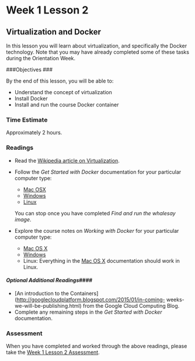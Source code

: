 # Week 1 Lesson 2 #
## Virtualization and Docker ##

In this lesson you will learn about virtualization, and specifically the
Docker technology.  Note that you may have already completed some of
these tasks during the Orientation Week.

###Objectives ###

By the end of this lesson, you will be able to:

- Understand the concept of virtualization
- Install Docker
- Install and run the course Docker container

### Time Estimate ###

Approximately 2 hours.

### Readings ####
- Read the [Wikipedia article on Virtualization](https://en.wikipedia.org/wiki/Virtualization).
- Follow the _Get Started with Docker_ documentation for your particular computer type:
  - [Mac OSX](http://docs.docker.com/mac/started/)
  - [Windows](http://docs.docker.com/windows/started/)
  - [Linux](http://docs.docker.com/linux/started/)
  
  You can stop once you have completed _Find and run the whalesay image_.

- Explore the course notes on _Working with Docker_ for your particular computer type:
  - [Mac OS X](Working-with-Docker-OSX.md)
  - [Windows](Working-with-Docker-Win.md)
  - Linux: Everything in the [Mac OS X](Working-with-Docker-OSX.md) documentation should work
    in Linux.
  
#### *Optional Additional Readings*####

- [An introduction to the
Containers](http://googlecloudplatform.blogspot.com/2015/01/in-coming-
weeks-we-will-be-publishing.html) from the Google Cloud Computing Blog.
- Complete any remaining steps in the _Get Started with Docker_ documentation.

### Assessment ###

When you have completed and worked through the above readings, please
take the [Week 1 Lesson 2
Assessment](https://learn.illinois.edu/mod/quiz/view.php?id=1095473).



